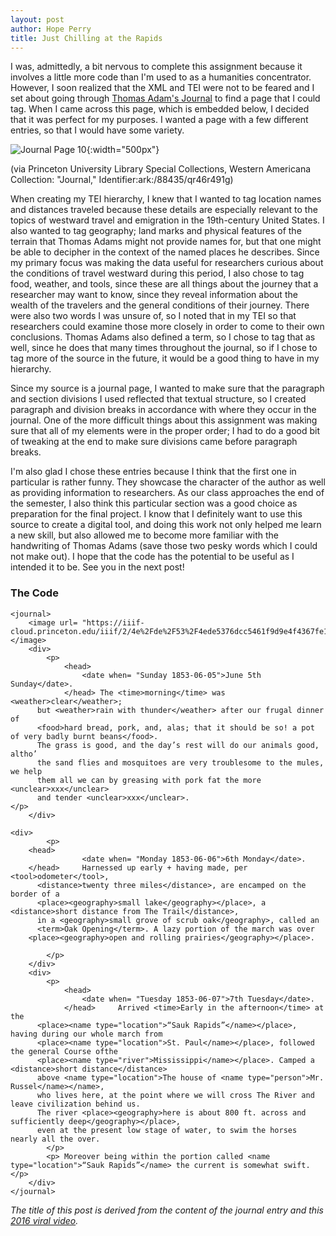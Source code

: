 ```yaml
---
layout: post
author: Hope Perry
title: Just Chilling at the Rapids
---
```

I was, admittedly, a bit nervous to complete this assignment because it involves
a little more code than I'm used to as a humanities concentrator. However, I soon
realized that the XML and TEI were not to be feared and I set about going through
[Thomas Adam's Journal](https://dpul.princeton.edu/pudl0017/catalog/qr46r491g) to find a page that I could tag.
When I came across this page, which is embedded below, I decided that it was perfect
for my purposes. I wanted a page with a few different entries, so that I would have some
variety.

![Journal Page 10](https://iiif-cloud.princeton.edu/iiif/2/4e%2Fde%2F53%2F4ede5376dcc5461f9d9e4f4367fe19e9%2Fintermediate_file/full/1000,/0/default.jpg){:width="500px"}

(via Princeton University Library Special Collections, Western Americana
Collection: "Journal," Identifier:ark:/88435/qr46r491g)

When creating my TEI hierarchy, I knew that I wanted to tag location names and
distances traveled because these details are especially relevant to the topics of
westward travel and emigration in the 19th-century United States. I also wanted to
tag geography; land marks and physical features of the terrain that Thomas Adams
might not provide names for, but that one might be able to decipher in the context
of the named places he describes. Since my primary focus was making the data useful for researchers curious
about the conditions of travel westward during this period, I also chose to tag food, weather, and tools,
since these are all things about the journey that a researcher may want to know,
since they reveal information about the wealth of the travelers and the general
conditions of their journey. There were also two words I was unsure of, so I
noted that in my TEI so that researchers could examine those more closely in order
to come to their own conclusions. Thomas Adams also defined a term, so I chose
to tag that as well, since he does that many times throughout the journal, so if
I chose to tag more of the source in the future, it would be a good thing to have
in my hierarchy.

Since my source is a journal page, I wanted to make sure that the paragraph and
section divisions I used reflected that textual structure, so I created paragraph
and division breaks in accordance with where they occur in the journal.
One of the more difficult things about this assignment was making sure that all
of my elements were in the proper order; I had to do a good bit of tweaking at
the end to make sure divisions came before paragraph breaks.

I'm also glad I chose these entries because I think that the first one in particular
is rather funny. They showcase the character of the author as well as providing
information to researchers. As our class approaches the end of the semester, I also
think this particular section was a good choice as preparation for the final project.
I know that I definitely want to use this source to create a digital tool, and
doing this work not only helped me learn a new skill, but also allowed me to become
more familiar with the handwriting of Thomas Adams (save those two pesky words which
I could not make out). I hope that the code has the potential to be useful as I intended
it to be. See you in the next post!

### The Code

```
<journal>
	<image url= "https://iiif-cloud.princeton.edu/iiif/2/4e%2Fde%2F53%2F4ede5376dcc5461f9d9e4f4367fe19e9%2Fintermediate_file/full/1000,/0/default.jpg"></image>
	<div>
		<p>
			<head>
				<date when= "Sunday 1853-06-05">June 5th Sunday</date>.
			</head>	The <time>morning</time> was <weather>clear</weather>;
      but <weather>rain with thunder</weather> after our frugal dinner of
      <food>hard bread, pork, and, alas; that it should be so! a pot of very badly burnt beans</food>.
      The grass is good, and the day’s rest will do our animals good, altho’
      the sand flies and mosquitoes are very troublesome to the mules, we help
      them all we can by greasing with pork fat the more <unclear>xxx</unclear>
      and tender <unclear>xxx</unclear>.
</p>
	</div>

<div>
		<p>
	<head>
				<date when= "Monday 1853-06-06">6th Monday</date>.
	</head>		Harnessed up early + having made, per <tool>odometer</tool>,
      <distance>twenty three miles</distance>, are encamped on the border of a
      <place><geography>small lake</geography></place>, a <distance>short distance from The Trail</distance>,
      in a <geography>small grove of scrub oak</geography>, called an
      <term>Oak Opening</term>. A lazy portion of the march was over
    <place><geography>open and rolling prairies</geography></place>.

		</p>
	</div>
	<div>
		<p>
			<head>
				<date when= "Tuesday 1853-06-07">7th Tuesday</date>.
			</head>		Arrived <time>Early in the afternoon</time> at the
      <place><name type="location">“Sauk Rapids”</name></place>, having during our whole march from
      <place><name type="location">St. Paul</name></place>, followed the general Course ofthe
      <place><name type="river">Mississippi</name></place>. Camped a <distance>short distance</distance>
      above <name type="location">The house of <name type="person">Mr. Russel</name></name>,
      who lives here, at the point where we will cross The River and leave civilization behind us.
      The river <place><geography>here is about 800 ft. across and sufficiently deep</geography></place>,
      even at the present low stage of water, to swim the horses nearly all the over.
		</p>
		<p> Moreover being within the portion called <name type="location">“Sauk Rapids”</name> the current is somewhat swift.
</p>
	</div>
</journal>

```

_The title of this post is derived from the content of the journal entry and
this [2016 viral video](/https://www.youtube.com/watch?v=vbcc8x7j1Lg)._
